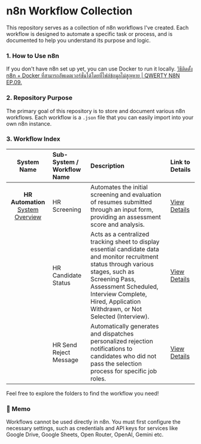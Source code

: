 # n8n Workflow Collection

This repository serves as a collection of n8n workflows I've created. Each workflow is designed to automate a specific task or process, and is documented to help you understand its purpose and logic.

### 1. How to Use n8n

If you don't have n8n set up yet, you can use Docker to run it locally.
[วิธีติดตั้ง n8n + Docker ที่สามารถอัพเดตเวอร์ชั่นได้โดยที่ไฟล์ข้อมูลไม่สูญหาย | QWERTY N8N EP.09.](https://www.youtube.com/watch?v=UhtT86foTrU)

### 2. Repository Purpose

The primary goal of this repository is to store and document various n8n workflows. Each workflow is a `.json` file that you can easily import into your own n8n instance.

### 3. Workflow Index

| **System Name** | **Sub-System / Workflow Name** | **Description** | **Link to Details** |
| :---: | :--- | :--- | :--- |
| **HR Automation** [System Overview](https://github.com/panupong1212312121/N8N-Workflow/tree/main/workflows/hr-system/hr-system.md) | HR Screening | Automates the initial screening and evaluation of resumes submitted through an input form, providing an assessment score and analysis. | [View Details](https://github.com/panupong1212312121/N8N-Workflow/tree/main/workflows/hr-system/1.hr-screening/hr-screening.md) |
| | HR Candidate Status | Acts as a centralized tracking sheet to display essential candidate data and monitor recruitment status through various stages, such as Screening Pass, Assessment Scheduled, Interview Complete, Hired, Application Withdrawn, or Not Selected (Interview). | [View Details](https://github.com/panupong1212312121/N8N-Workflow/tree/main/workflows/hr-system/2.hr-candidate-status/hr-candidate-status.md) |
| | HR Send Reject Message | Automatically generates and dispatches personalized rejection notifications to candidates who did not pass the selection process for specific job roles. | [View Details](https://github.com/panupong1212312121/N8N-Workflow/tree/main/workflows/hr-system/3.hr-send-reject-message/hr-send-reject-message.md) |

Feel free to explore the folders to find the workflow you need!

### 📝 Memo
Workflows cannot be used directly in n8n. You must first configure the necessary settings, such as credentials and API keys for services like Google Drive, Google Sheets, Open Router, OpenAI, Gemini etc.
